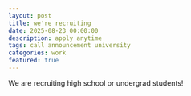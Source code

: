 ```yaml
---
layout: post
title: we're recruiting
date: 2025-08-23 00:00:00
description: apply anytime
tags: call announcement university
categories: work
featured: true
---
```


We are recruiting high school or undergrad students!
